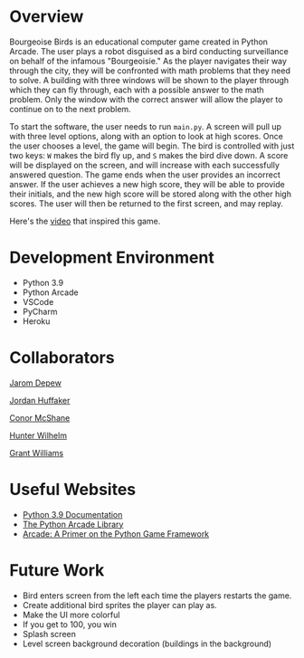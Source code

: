 # Overview

Bourgeoise Birds is an educational computer game created in Python Arcade. The user plays a robot disguised as a bird conducting surveillance on behalf of the infamous "Bourgeoisie." As the player navigates their way through the city, they will be confronted with math problems that they need to solve. A building with three windows will be shown to the player through which they can fly through, each with a possible answer to the math problem. Only the window with the correct answer will allow the player to continue on to the next problem.

To start the software, the user needs to run `main.py`. A screen will pull up with three level options, along with an option to look at high scores. Once the user chooses a level, the game will begin. The bird is controlled with just two keys: `W` makes the bird fly up, and `S` makes the bird dive down. A score will be displayed on the screen, and will increase with each successfully answered question. The game ends when the user provides an incorrect answer. If the user achieves a new high score, they will be able to provide their initials, and the new high score will be stored along with the other high scores. The user will then be returned to the first screen, and may replay.

Here's the [video](https://youtu.be/5uaCG2lvE9w) that inspired this game.

# Development Environment

* Python 3.9
* Python Arcade
* VSCode
* PyCharm
* Heroku

# Collaborators

[Jarom Depew](https://github.com/Physics0201)

[Jordan Huffaker](https://github.com/JHuffaker)

[Conor McShane](https://github.com/CPMcshane)

[Hunter Wilhelm](https://github.com/yeskindofday)

[Grant Williams](https://github.com/GrantWilliams99)

# Useful Websites

* [Python 3.9 Documentation](https://docs.python.org/3.9/)
* [The Python Arcade Library](https://arcade.academy/#)
* [Arcade: A Primer on the Python Game Framework](https://realpython.com/arcade-python-game-framework/)


# Future Work

* Bird enters screen from the left each time the players restarts the game.
* Create additional bird sprites the player can play as.
* Make the UI more colorful
* If you get to 100, you win
* Splash screen
* Level screen background decoration (buildings in the background)
